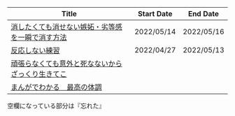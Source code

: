 | Title | Start Date | End Date |
| --- | :---: | :---: |
| [消したくても消せない嫉妬・劣等感を一瞬で消す方法](https://www.amazon.co.jp/gp/product/B07DFFFDBD) | 2022/05/14 | 2022/05/16 |
| [反応しない練習](https://www.amazon.co.jp/dp/B012EU8CD0) | 2022/04/27 | 2022/05/13 |
| [頑張らなくても意外と死なないからざっくり生きてこ](https://www.amazon.co.jp/gp/product/B0874HZ2QK) | | |
| [まんがでわかる　最高の体調](https://www.amazon.co.jp/gp/product/B086SK3SRN) | | |

空欄になっている部分は『忘れた』

